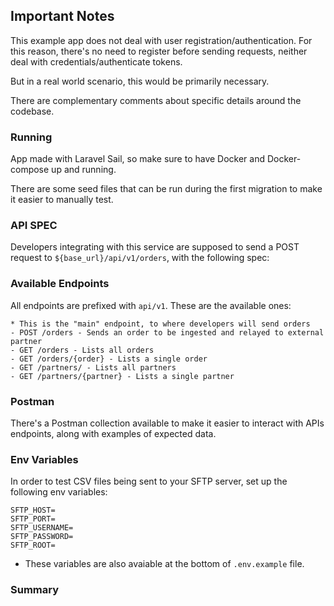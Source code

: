 ## Important Notes
This example app does not deal with user registration/authentication. For this reason, there's no need to register before
sending requests, neither deal with credentials/authenticate tokens.

But in a real world scenario, this would be primarily necessary.

There are complementary comments about specific details around the codebase.

### Running
App made with Laravel Sail, so make sure to have Docker and Docker-compose up and running.

There are some seed files that can be run during the first migration to make it easier to manually test.

### API SPEC
Developers integrating with this service are supposed to send a POST request to `${base_url}/api/v1/orders`, with the following spec:

### Available Endpoints
All endpoints are prefixed with `api/v1`. These are the available ones:
    
    * This is the "main" endpoint, to where developers will send orders
    - POST /orders - Sends an order to be ingested and relayed to external partner
    - GET /orders - Lists all orders
    - GET /orders/{order} - Lists a single order
    - GET /partners/ - Lists all partners
    - GET /partners/{partner} - Lists a single partner


### Postman
There's a Postman collection available to make it easier to interact with APIs endpoints,
along with examples of expected data.

### Env Variables
In order to test CSV files being sent to your SFTP server, set up the following env variables:
```
SFTP_HOST=
SFTP_PORT=
SFTP_USERNAME=
SFTP_PASSWORD=
SFTP_ROOT=
```

* These variables are also avaiable at the bottom of `.env.example` file.

### Summary
